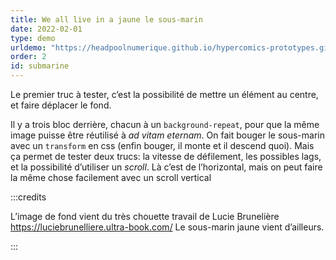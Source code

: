 ```yaml
---
title: We all live in a jaune le sous-marin
date: 2022-02-01
type: demo
urldemo: "https://headpoolnumerique.github.io/hypercomics-prototypes.github.io/horizontal-scroll/index.html"
order: 2
id: submarine
---
```


Le premier truc à tester, c’est la possibilité de mettre un élément au centre, et faire déplacer le fond.

Il y a trois bloc derrière, chacun à un `background-repeat`, pour que la même image puisse être réutilisé à *ad vitam eternam*. 
On fait bouger le sous-marin avec un `transform` en css (enfin bouger, il monte et il descend quoi). Mais ça permet de tester deux trucs:
la vitesse de défilement, les possibles lags, et la possibilité d’utiliser un *scroll*. Là c’est de l’horizontal, mais on peut faire la même chose facilement avec un scroll vertical


:::credits

L’image de fond vient du très chouette travail de Lucie Brunelière 
https://luciebrunelliere.ultra-book.com/
Le sous-marin jaune vient d’ailleurs.

:::
